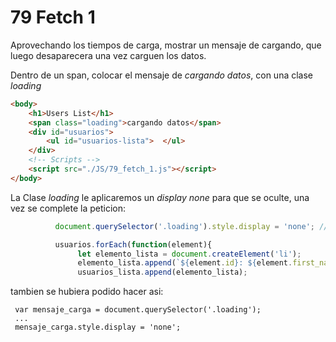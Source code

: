 # 79 Fetch 1

Aprovechando los tiempos de carga, mostrar un mensaje de cargando, que luego desaparecera una vez carguen los datos.

Dentro de un span, colocar el mensaje de *cargando datos*, con una clase *loading*

```html
<body>
    <h1>Users List</h1>
    <span class="loading">cargando datos</span>
    <div id="usuarios">
        <ul id="usuarios-lista">  </ul>
    </div>
    <!-- Scripts -->
    <script src="./JS/79_fetch_1.js"></script>
</body>
```

La Clase *loading* le aplicaremos un *display none* para que se oculte, una vez se complete la peticion:

```js
          document.querySelector('.loading').style.display = 'none'; // se oculta el elemento 👈

          usuarios.forEach(function(element){
               let elemento_lista = document.createElement('li');
               elemento_lista.append(`${element.id}: ${element.first_name} ${element.email}`);
               usuarios_lista.append(elemento_lista);
```

tambien se hubiera podido hacer asi:

     var mensaje_carga = document.querySelector('.loading');
     ...
     mensaje_carga.style.display = 'none'; 


